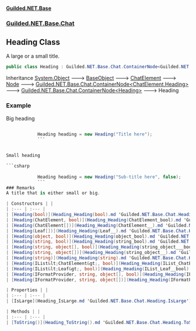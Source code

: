 #### [Guilded.NET.Base](Guilded_NET_Base.md 'Guilded.NET.Base')
### [Guilded.NET.Base.Chat](Guilded_NET_Base.md#Guilded_NET_Base_Chat 'Guilded.NET.Base.Chat')
## Heading Class
A large or a small title.  
```csharp
public class Heading : Guilded.NET.Base.Chat.ContainerNode<Guilded.NET.Base.Chat.Heading>
```

Inheritance [System.Object](https://docs.microsoft.com/en-us/dotnet/api/System.Object 'System.Object') &#129106; [BaseObject](BaseObject.md 'Guilded.NET.Base.BaseObject') &#129106; [ChatElement](ChatElement.md 'Guilded.NET.Base.Chat.ChatElement') &#129106; [Node](Node.md 'Guilded.NET.Base.Chat.Node') &#129106; [Guilded.NET.Base.Chat.ContainerNode&lt;](ContainerNode_T_R_.md 'Guilded.NET.Base.Chat.ContainerNode&lt;T,R&gt;')[ChatElement](ChatElement.md 'Guilded.NET.Base.Chat.ChatElement')[,](ContainerNode_T_R_.md 'Guilded.NET.Base.Chat.ContainerNode&lt;T,R&gt;')[Heading](Heading.md 'Guilded.NET.Base.Chat.Heading')[&gt;](ContainerNode_T_R_.md 'Guilded.NET.Base.Chat.ContainerNode&lt;T,R&gt;') &#129106; [Guilded.NET.Base.Chat.ContainerNode&lt;](ContainerNode_T_.md 'Guilded.NET.Base.Chat.ContainerNode&lt;T&gt;')[Heading](Heading.md 'Guilded.NET.Base.Chat.Heading')[&gt;](ContainerNode_T_.md 'Guilded.NET.Base.Chat.ContainerNode&lt;T&gt;') &#129106; Heading  
### Example
Big heading

```csharp
  
            Heading heading = new Heading("Title here");  
            ```


Small heading

```csharp
  
            Heading heading = new Heading("Sub-title here", false);  
            ```
### Remarks
A title that is either small or big.  

| Constructors | |
| :--- | :--- |
| [Heading(bool)](Heading_Heading(bool).md 'Guilded.NET.Base.Chat.Heading.Heading(bool)') | A large or a small title.<br/> |
| [Heading(ChatElement, bool)](Heading_Heading(ChatElement_bool).md 'Guilded.NET.Base.Chat.Heading.Heading(Guilded.NET.Base.Chat.ChatElement, bool)') | A large or a small title.<br/> |
| [Heading(ChatElement[])](Heading_Heading(ChatElement__).md 'Guilded.NET.Base.Chat.Heading.Heading(Guilded.NET.Base.Chat.ChatElement[])') | A large or a small title.<br/> |
| [Heading(Leaf[])](Heading_Heading(Leaf__).md 'Guilded.NET.Base.Chat.Heading.Heading(Guilded.NET.Base.Chat.Leaf[])') | A large or a small title.<br/> |
| [Heading(object, bool)](Heading_Heading(object_bool).md 'Guilded.NET.Base.Chat.Heading.Heading(object, bool)') | A large or a small title.<br/> |
| [Heading(string, bool)](Heading_Heading(string_bool).md 'Guilded.NET.Base.Chat.Heading.Heading(string, bool)') | A large or a small title.<br/> |
| [Heading(string, object[], bool)](Heading_Heading(string_object___bool).md 'Guilded.NET.Base.Chat.Heading.Heading(string, object[], bool)') | A large or a small title.<br/> |
| [Heading(string, object[])](Heading_Heading(string_object__).md 'Guilded.NET.Base.Chat.Heading.Heading(string, object[])') | A large or a small title.<br/> |
| [Heading(string)](Heading_Heading(string).md 'Guilded.NET.Base.Chat.Heading.Heading(string)') | A large or a small title.<br/> |
| [Heading(IList&lt;ChatElement&gt;, bool)](Heading_Heading(IList_ChatElement__bool).md 'Guilded.NET.Base.Chat.Heading.Heading(System.Collections.Generic.IList&lt;Guilded.NET.Base.Chat.ChatElement&gt;, bool)') | A large or a small title.<br/> |
| [Heading(IList&lt;Leaf&gt;, bool)](Heading_Heading(IList_Leaf__bool).md 'Guilded.NET.Base.Chat.Heading.Heading(System.Collections.Generic.IList&lt;Guilded.NET.Base.Chat.Leaf&gt;, bool)') | A large or a small title.<br/> |
| [Heading(IFormatProvider, string, object[], bool)](Heading_Heading(IFormatProvider_string_object___bool).md 'Guilded.NET.Base.Chat.Heading.Heading(System.IFormatProvider, string, object[], bool)') | A large or a small title.<br/> |
| [Heading(IFormatProvider, string, object[])](Heading_Heading(IFormatProvider_string_object__).md 'Guilded.NET.Base.Chat.Heading.Heading(System.IFormatProvider, string, object[])') | A large or a small title.<br/> |

| Properties | |
| :--- | :--- |
| [IsLarge](Heading_IsLarge.md 'Guilded.NET.Base.Chat.Heading.IsLarge') | Gets whether the header is large and not small<br/> |

| Methods | |
| :--- | :--- |
| [ToString()](Heading_ToString().md 'Guilded.NET.Base.Chat.Heading.ToString()') | Converts header/title to its Markdown equivalent.<br/> |
